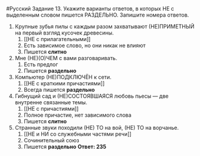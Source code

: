 #Русский 
Задание 13. Укажите варианты ответов, в которых НЕ с выделенным словом пишется РАЗДЕЛЬНО. Запишите номера ответов.
1. Крупные зубья пилы с каждым разом захватывают (НЕ)ПРИМЕТНЫЙ на первый взгляд кусочек древесины.
	1. [[НЕ с прилагательными]]
	2. Есть зависимое слово, но они никак не влияют
	3. Пишется **слитно** 
2. Мне (НЕ)(О)ЧЕМ с вами разговаривать.
	1. Есть предлог 
	2. Пишется **раздельно**
3. Компьютер (НЕ)ПОДКЛЮЧЁН к сети.
	1. [[НЕ с краткими причастиями]]
	2. Всегда пишется **раздельно**
4. Гибнущий сад и (НЕ)СОСТОЯВШАЯСЯ любовь пьесы — две внутренне связанные темы.
	1. [[НЕ с причастиями]]
	2. Полное причастие, нет зависимого слова 
	3. Пишется **слитно**
5. Странные звуки походили (НЕ) ТО на вой, (НЕ) ТО на ворчанье.
	1. [[НЕ и НИ со служебными частями речи]]
	2. Сочинительный союз 
	3. Пишется **раздельно**
**Ответ: 235** 